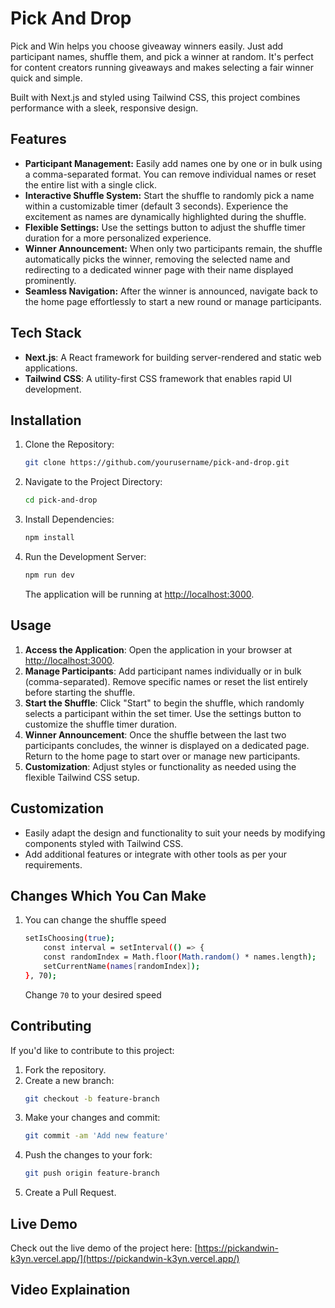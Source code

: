 # Pick And Drop

Pick and Win helps you choose giveaway winners easily. Just add participant names, shuffle them, and pick a winner at random. It's perfect for content creators running giveaways and makes selecting a fair winner quick and simple.

Built with Next.js and styled using Tailwind CSS, this project combines performance with a sleek, responsive design.

## Features

- **Participant Management:** Easily add names one by one or in bulk using a comma-separated format. You can remove individual names or reset the entire list with a single click.
- **Interactive Shuffle System:** Start the shuffle to randomly pick a name within a customizable timer (default 3 seconds). Experience the excitement as names are dynamically highlighted during the shuffle.
- **Flexible Settings:** Use the settings button to adjust the shuffle timer duration for a more personalized experience.
- **Winner Announcement:** When only two participants remain, the shuffle automatically picks the winner, removing the selected name and redirecting to a dedicated winner page with their name displayed prominently.
- **Seamless Navigation:** After the winner is announced, navigate back to the home page effortlessly to start a new round or manage participants.

## Tech Stack

- **Next.js**: A React framework for building server-rendered and static web applications.
- **Tailwind CSS**: A utility-first CSS framework that enables rapid UI development.

## Installation

1. Clone the Repository:
    ```bash
    git clone https://github.com/yourusername/pick-and-drop.git
    ```

2. Navigate to the Project Directory:
    ```bash
    cd pick-and-drop
    ```

3. Install Dependencies:
    ```bash
    npm install
    ```

4. Run the Development Server:
    ```bash
    npm run dev
    ```

    The application will be running at [http://localhost:3000](http://localhost:3000).

## Usage

1. **Access the Application**: Open the application in your browser at [http://localhost:3000](http://localhost:3000).  
2. **Manage Participants**: Add participant names individually or in bulk (comma-separated). Remove specific names or reset the list entirely before starting the shuffle.  
3. **Start the Shuffle**: Click "Start" to begin the shuffle, which randomly selects a participant within the set timer. Use the settings button to customize the shuffle timer duration.  
4. **Winner Announcement**: Once the shuffle between the last two participants concludes, the winner is displayed on a dedicated page. Return to the home page to start over or manage new participants.  
5. **Customization**: Adjust styles or functionality as needed using the flexible Tailwind CSS setup.  


## Customization

- Easily adapt the design and functionality to suit your needs by modifying components styled with Tailwind CSS.
- Add additional features or integrate with other tools as per your requirements.

## Changes Which You Can Make

1. You can change the shuffle speed
    ```bash
    setIsChoosing(true);
        const interval = setInterval(() => {
        const randomIndex = Math.floor(Math.random() * names.length);
        setCurrentName(names[randomIndex]);
    }, 70);
    ```
    Change `70` to your desired speed

## Contributing

If you'd like to contribute to this project:

1. Fork the repository.
2. Create a new branch:
    ```bash
    git checkout -b feature-branch
    ```
3. Make your changes and commit:
    ```bash
    git commit -am 'Add new feature'
    ```
4. Push the changes to your fork:
    ```bash
    git push origin feature-branch
    ```
5. Create a Pull Request.

## Live Demo

Check out the live demo of the project here: [https://pickandwin-k3yn.vercel.app/](https://pickandwin-k3yn.vercel.app/)

## Video Explaination

